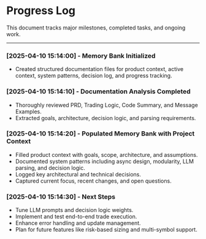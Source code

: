 # Progress Log

This document tracks major milestones, completed tasks, and ongoing work.

---

### [2025-04-10 15:14:00] - Memory Bank Initialized
- Created structured documentation files for product context, active context, system patterns, decision log, and progress tracking.

### [2025-04-10 15:14:10] - Documentation Analysis Completed
- Thoroughly reviewed PRD, Trading Logic, Code Summary, and Message Examples.
- Extracted goals, architecture, decision logic, and parsing requirements.

### [2025-04-10 15:14:20] - Populated Memory Bank with Project Context
- Filled product context with goals, scope, architecture, and assumptions.
- Documented system patterns including async design, modularity, LLM parsing, and decision logic.
- Logged key architectural and technical decisions.
- Captured current focus, recent changes, and open questions.

### [2025-04-10 15:14:30] - Next Steps
- Tune LLM prompts and decision logic weights.
- Implement and test end-to-end trade execution.
- Enhance error handling and update management.
- Plan for future features like risk-based sizing and multi-symbol support.